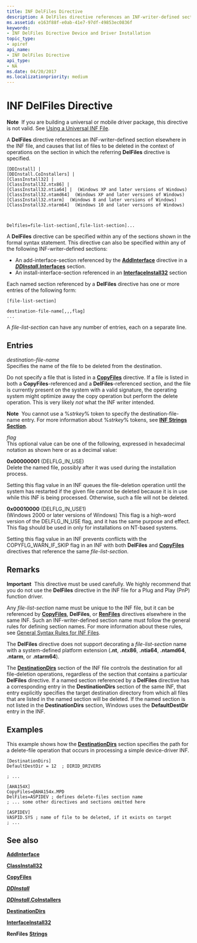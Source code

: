 ```yaml
---
title: INF DelFiles Directive
description: A DelFiles directive references an INF-writer-defined section elsewhere in the INF file, and causes that list of files to be deleted.
ms.assetid: e163f88f-e0ab-41e7-97df-49853ec0836f
keywords:
- INF DelFiles Directive Device and Driver Installation
topic_type:
- apiref
api_name:
- INF DelFiles Directive
api_type:
- NA
ms.date: 04/20/2017
ms.localizationpriority: medium
---
```


# INF DelFiles Directive


**Note**  If you are building a universal or mobile driver package, this directive is not valid. See [Using a Universal INF File](using-a-universal-inf-file.md).

 

A **DelFiles** directive references an INF-writer-defined section elsewhere in the INF file, and causes that list of files to be deleted in the context of operations on the section in which the referring **DelFiles** directive is specified.

```inf
[DDInstall] | 
[DDInstall.CoInstallers] | 
[ClassInstall32] | 
[ClassInstall32.ntx86] | 
[ClassInstall32.ntia64] |  (Windows XP and later versions of Windows)
[ClassInstall32.ntamd64]  (Windows XP and later versions of Windows) 
[ClassInstall32.ntarm]  (Windows 8 and later versions of Windows) 
[ClassInstall32.ntarm64]  (Windows 10 and later versions of Windows) 


  
Delfiles=file-list-section[,file-list-section]... 
```

A **DelFiles** directive can be specified within any of the sections shown in the formal syntax statement. This directive can also be specified within any of the following INF-writer-defined sections:

-   An add-interface-section referenced by the [**AddInterface**](inf-addinterface-directive.md) directive in a [***DDInstall*.Interfaces**](inf-ddinstall-interfaces-section.md) section.
-   An install-interface-section referenced in an [**InterfaceInstall32**](inf-interfaceinstall32-section.md) section

Each named section referenced by a **DelFiles** directive has one or more entries of the following form:

```inf
[file-list-section]
 
destination-file-name[,,,flag]
...
```

A *file-list-section* can have any number of entries, each on a separate line.

## Entries


<a href="" id="destination-file-name"></a>*destination-file-name*  
Specifies the name of the file to be deleted from the destination.

Do not specify a file that is listed in a [**CopyFiles**](inf-copyfiles-directive.md) directive. If a file is listed in both a **CopyFiles**-referenced and a **DelFiles**-referenced section, and the file is currently present on the system with a valid signature, the operating system might optimize away the copy operation but perform the delete operation. This is very likely *not* what the INF writer intended.

**Note**  You cannot use a %*strkey*% token to specify the destination-file-name entry. For more information about %*strkey*% tokens, see [**INF Strings Section**](inf-strings-section.md).

 

<a href="" id="flag"></a>*flag*  
This optional value can be one of the following, expressed in hexadecimal notation as shown here or as a decimal value:

<a href="" id="0x00000001--delflg-in-use-"></a>**0x00000001** (DELFLG_IN_USE)  
Delete the named file, possibly after it was used during the installation process.

Setting this flag value in an INF queues the file-deletion operation until the system has restarted if the given file cannot be deleted because it is in use while this INF is being processed. Otherwise, such a file will not be deleted.

<a href="" id="0x00010000---delflg-in-use1-"></a>**0x00010000** (DELFLG_IN_USE1)  
(Windows 2000 or later versions of Windows) This flag is a high-word version of the DELFLG_IN_USE flag, and it has the same purpose and effect. This flag should be used in only for installations on NT-based systems.

Setting this flag value in an INF prevents conflicts with the COPYFLG_WARN_IF_SKIP flag in an INF with both **DelFiles** and [**CopyFiles**](inf-copyfiles-directive.md) directives that reference the same *file-list-section*.

Remarks
-------

**Important**  This directive must be used carefully. We highly recommend that you do not use the **DelFiles** directive in the INF file for a Plug and Play (PnP) function driver.

 

Any *file-list-section* name must be unique to the INF file, but it can be referenced by [**CopyFiles**](inf-copyfiles-directive.md), **DelFiles**, or [**RenFiles**](inf-renfiles-directive.md) directives elsewhere in the same INF. Such an INF-writer-defined section name must follow the general rules for defining section names. For more information about these rules, see [General Syntax Rules for INF Files](general-syntax-rules-for-inf-files.md).

The **DelFiles** directive does not support decorating a *file-list-section* name with a system-defined platform extension (**.nt**, **.ntx86**, **.ntia64**, **.ntamd64**, **.ntarm**, or **.ntarm64**).

The [**DestinationDirs**](inf-destinationdirs-section.md) section of the INF file controls the destination for all file-deletion operations, regardless of the section that contains a particular **DelFiles** directive. If a named section referenced by a **DelFiles** directive has a corresponding entry in the **DestinationDirs** section of the same INF, that entry explicitly specifies the target destination directory from which all files that are listed in the named section will be deleted. If the named section is not listed in the **DestinationDirs** section, Windows uses the **DefaultDestDir** entry in the INF.

Examples
--------

This example shows how the [**DestinationDirs**](inf-destinationdirs-section.md) section specifies the path for a delete-file operation that occurs in processing a simple device-driver INF.

```inf
[DestinationDirs]
DefaultDestDir = 12  ; DIRID_DRIVERS 

; ... 

[AHA154X]
CopyFiles=@AHA154x.MPD
DelFiles=ASPIDEV ; defines delete-files section name
; ... some other directives and sections omitted here

[ASPIDEV]
VASPID.SYS ; name of file to be deleted, if it exists on target 
; ...
```

## See also


[**AddInterface**](inf-addinterface-directive.md)

[**ClassInstall32**](inf-classinstall32-section.md)

[**CopyFiles**](inf-copyfiles-directive.md)

[***DDInstall***](inf-ddinstall-section.md)

[***DDInstall*.CoInstallers**](inf-ddinstall-coinstallers-section.md)

[**DestinationDirs**](inf-destinationdirs-section.md)

[**InterfaceInstall32**](inf-interfaceinstall32-section.md)

**RenFiles**
[**Strings**](inf-strings-section.md)

 

 






